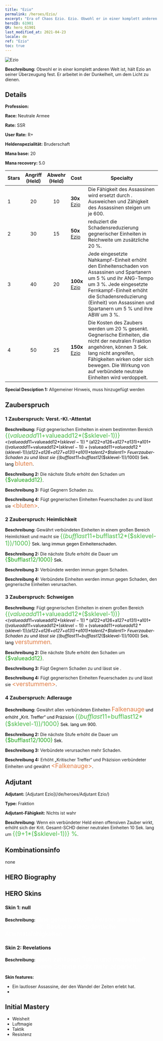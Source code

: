 ```yaml
---
title: "Ezio"
permalink: /heroes/Ezio/
excerpt: "Era of Chaos Ezio. Ezio. Obwohl er in einer komplett anderen Welt ist, hält Ezio an seiner Überzeugung fest. Er arbeitet in der Dunkelheit, um dem Licht zu dienen."
heroID: 61901
QR: hero_61901
last_modified_at: 2021-04-23
locale: de
ref: "Ezio"
toc: true
---
```

  ![Ezio](/images/h/h_Ezio.jpg)

 **Beschreibung:** Obwohl er in einer komplett anderen Welt ist, hält Ezio an seiner Überzeugung fest. Er arbeitet in der Dunkelheit, um dem Licht zu dienen.
## Details
 **Profession:** 

 **Race:** Neutrale Armee

 **Rate:** SSR

 **User Rate:** R+

 **Heldenspezialität:** Bruderschaft

 **Mana base:** 20

 **Mana recovery:** 5.0


  | Stars | Angriff (Held) | Abwehr (Held) | Cost |     Specialty     |
  |---------|:---------------:|:---------------:|:--|--------------------|
  |    1    | 20 | 10 | **30x** [Ezio](/ItemsDE/her_398/) | Die Fähigkeit <Attentat> des Assassinen wird ersetzt durch <Hinrichtung>. Ausweichen und Zähigkeit des Assassinen steigen um je 600. |
  |    2    | 30 | 15 | **50x** [Ezio](/ItemsDE/her_398/) | <Schweigen> reduziert die Schadensreduzierung gegnerischer Einheiten in Reichweite um zusätzliche 20 %. |
  |    3    | 40 | 20 | **100x** [Ezio](/ItemsDE/her_398/) | Jede eingesetzte Nahkampf-Einheit erhöht den Einheitenschaden von Assassinen und Spartanern um 5 % und ihr ANG-Tempo um 3 %. Jede eingesetzte Fernkampf-Einheit erhöht die Schadensreduzierung (Einheit) von Assassinen und Spartanern um 5 % und ihre ABW um 3 %. |
  |    4    | 50 | 25 | **150x** [Ezio](/ItemsDE/her_398/) | Die Kosten des Zaubers <Adlerauge> werden um 20 % gesenkt. Gegnerische Einheiten, die nicht der neutralen Fraktion angehören, können 3 Sek. lang nicht angreifen, Fähigkeiten wirken oder sich bewegen. Die Wirkung von <Falkenauge> auf verbündete neutrale Einheiten wird verdoppelt. |

 **Special Desciption 1:** Allgemeiner Hinweis, muss hinzugefügt werden

## Zauberspruch
### 1 Zauberspruch: Verst.-Kl.-Attentat
 **Beschreibung:** Fügt gegnerischen Einheiten in einem bestimmten Bereich <span style="color: #48b946;font-size:20px">{($valueadd11+$valueadd12*($sklevel-1))}</span><span style="color: black"><($valueadd11+$valueadd12*($sklevel-1))*($a122+$a126+$a127+$a131)+$a101+(($valueadd11+$valueadd12*($sklevel-1))+($valueadd11+$valueadd12*($sklevel-1))*($a122+$a126+$a127+$a131)+$a101)*$talent2+$talent1> Feuerzauber-Schaden zu und lässt sie {($bufflast11+$bufflast12*($sklevel-1))/1000} Sek. lang <span style="color: #e07c44;font-size:20px">bluten</span><span style="color: black">.

 **Beschreibung 2:** Die nächste Stufe erhöht den Schaden um <span style="color: #1ca216;font-size:18px">{$valueadd12}</span><span style="color: black">.

 **Beschreibung 3:** Fügt Gegnern Schaden zu.

 **Beschreibung 4:** Fügt gegnerischen Einheiten Feuerschaden zu und lässt sie <span style="color: #e07c44;font-size:20px">&lt;bluten&gt;</span><span style="color: black">.

### 2 Zauberspruch: Heimlichkeit
 **Beschreibung:** Gewährt verbündeten Einheiten in einem großen Bereich Heimlichkeit und macht sie <span style="color: #48b946;font-size:20px">{($bufflast11+$bufflast12*($sklevel-1))/1000}</span><span style="color: black"> Sek. lang immun gegen Einheitenschaden.

 **Beschreibung 2:** Die nächste Stufe erhöht die Dauer um <span style="color: #1ca216;font-size:18px">{$bufflast12/1000}</span><span style="color: black"> Sek.

 **Beschreibung 3:** Verbündete werden immun gegen Schaden.

 **Beschreibung 4:** Verbündete Einheiten werden immun gegen Schaden, den gegnerische Einheiten verursachen.

### 3 Zauberspruch: Schweigen
 **Beschreibung:** Fügt gegnerischen Einheiten in einem großen Bereich <span style="color: #48b946;font-size:20px">{($valueadd11+$valueadd12*($sklevel-1))}</span><span style="color: black"><($valueadd11+$valueadd12*($sklevel-1))*($a122+$a126+$a127+$a131)+$a101+(($valueadd11+$valueadd12*($sklevel-1))+($valueadd11+$valueadd12*($sklevel-1))*($a122+$a126+$a127+$a131)+$a101)*$talent2+$talent1> Feuerzauber-Schaden zu und lässt sie {($bufflast11+$bufflast12*($sklevel-1))/1000} Sek. lang <span style="color: #e07c44;font-size:20px">verstummen</span><span style="color: black">.

 **Beschreibung 2:** Die nächste Stufe erhöht den Schaden um <span style="color: #1ca216;font-size:18px">{$valueadd12}</span><span style="color: black">.

 **Beschreibung 3:** Fügt Gegnern Schaden zu und lässt sie <verstummen>.

 **Beschreibung 4:** Fügt gegnerischen Einheiten Feuerschaden zu und lässt sie <span style="color: #e07c44;font-size:20px">&lt;verstummen&gt;</span><span style="color: black">.

### 4 Zauberspruch: Adlerauge
 **Beschreibung:** Gewährt allen verbündeten Einheiten <span style="color: #e07c44;font-size:20px">Falkenauge</span><span style="color: black"> und erhöht „Krit. Treffer“ und Präzision <span style="color: #48b946;font-size:20px">{($bufflast11+$bufflast12*($sklevel-1))/1000}</span><span style="color: black"> Sek. lang um 900.

 **Beschreibung 2:** Die nächste Stufe erhöht die Dauer um <span style="color: #1ca216;font-size:18px">{$bufflast12/1000}</span><span style="color: black"> Sek.

 **Beschreibung 3:** Verbündete verursachen mehr Schaden.

 **Beschreibung 4:** Erhöht „Kritischer Treffer“ und Präzision verbündeter Einheiten und gewährt <span style="color: #e07c44;font-size:20px">&lt;Falkenauge&gt;</span><span style="color: black">.


## Adjutant

 **Adjutant:**  [Adjutant Ezio](/de/heroes/Adjutant Ezio/) 

 **Type:**  Fraktion 

 **Adjutant-Fähigkeit:**  Nichts ist wahr 

 **Beschreibung:** Wenn ein verbündeter Held einen offensiven Zauber wirkt, erhöht sich der Krit. Gesamt-SCHD deiner neutralen Einheiten 10 Sek. lang um <span style="color: #48b946;font-size:20px">{(9+1*($sklevel-1))} %</span><span style="color: black">.

## Kombinationsinfo

  none
## HERO Biography

## HERO Skins
### Skin 1: **null**

 **Beschreibung:** <span style="color: #ffffff;font-size:20px">Eine geheimnisvolle Person aus einer anderen Welt. Besitzt außerordentliche Attentatsfähigkeiten.</span>


### Skin 2: **Revelations**

 **Beschreibung:** <span style="color: #ffffff;font-size:20px">Nach zahllosen Toten und massenhaft Ruhm sind seine Schritte nicht mehr zögerlich.</span>

 **Skin features:** 

   - Ein lautloser Assassine, der den Wandel der Zeiten erlebt hat.
   - 


## Initial Mastery
   - Weisheit
   - Luftmagie
   - Taktik
   - Resistenz
